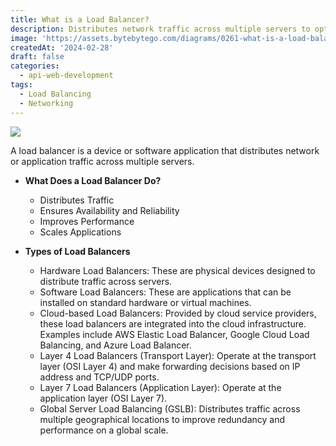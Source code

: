 ```yaml
---
title: What is a Load Balancer?
description: Distributes network traffic across multiple servers to optimize resources.
image: 'https://assets.bytebytego.com/diagrams/0261-what-is-a-load-balancer.png'
createdAt: '2024-02-28'
draft: false
categories:
  - api-web-development
tags:
  - Load Balancing
  - Networking
---
```


![](https://assets.bytebytego.com/diagrams/0261-what-is-a-load-balancer.png)

A load balancer is a device or software application that distributes network or application traffic across multiple servers.

*   **What Does a Load Balancer Do?**

    *   Distributes Traffic
    *   Ensures Availability and Reliability
    *   Improves Performance
    *   Scales Applications

*   **Types of Load Balancers**

    *   Hardware Load Balancers: These are physical devices designed to distribute traffic across servers.
    *   Software Load Balancers: These are applications that can be installed on standard hardware or virtual machines.
    *   Cloud-based Load Balancers: Provided by cloud service providers, these load balancers are integrated into the cloud infrastructure. Examples include AWS Elastic Load Balancer, Google Cloud Load Balancing, and Azure Load Balancer.
    *   Layer 4 Load Balancers (Transport Layer): Operate at the transport layer (OSI Layer 4) and make forwarding decisions based on IP address and TCP/UDP ports.
    *   Layer 7 Load Balancers (Application Layer): Operate at the application layer (OSI Layer 7).
    *   Global Server Load Balancing (GSLB): Distributes traffic across multiple geographical locations to improve redundancy and performance on a global scale.
